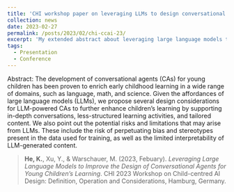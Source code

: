 ```yaml
---
title: 'CHI workshop paper on leveraging LLMs to design conversational agents for young children'
collection: news
date: 2023-02-27
permalink: /posts/2023/02/chi-ccai-23/
excerpt: 'My extended abstract about leveraging large language models to improve the design of conversational agents for young children’s learning was accepted to CHI 23 Workshop on Child-centered AI...'
tags:
  - Presentation
  - Conference
---
```


Abstract:
The development of conversational agents (CAs) for young children has been proven to enrich early childhood learning in a wide range of domains, such as language, math, and science. Given the affordances of large language models (LLMs), we propose several design considerations for LLM-powered CAs to further enhance children’s learning by supporting in-depth conversations, less-structured learning activities, and tailored content. We also point out the potential risks and limitations that may arise from LLMs. These include the risk of perpetuating bias and stereotypes present in the data used for training, as well as the limited interpretability of LLM-generated content.

> **He, K.**, Xu, Y., & Warschauer, M. (2023, Febuary). *Leveraging Large Language Models to Improve the Design of Conversational Agents for Young Children’s Learning*. CHI 2023 Workshop on Child-centred AI Design: Definition, Operation and Considerations, Hamburg, Germany. 